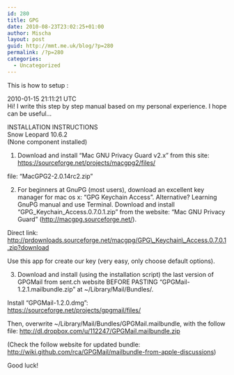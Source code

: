 ```yaml
---
id: 280
title: GPG
date: 2010-08-23T23:02:25+01:00
author: Mischa
layout: post
guid: http://mmt.me.uk/blog/?p=280
permalink: /?p=280
categories:
  - Uncategorized
---
```

This is how to setup :

2010-01-15 21:11:21 UTC  
Hi! I write this step by step manual based on my personal experience. I hope can be useful&#8230;

INSTALLATION INSTRUCTIONS  
Snow Leopard 10.6.2  
(None component installed)

1. Download and install &#8220;Mac GNU Privacy Guard v2.x&#8221; from this site: https://sourceforge.net/projects/macgpg2/files/

file: &#8220;MacGPG2-2.0.14rc2.zip&#8221;

2. For beginners at GnuPG (most users), download an excellent key manager for mac os x: &#8220;GPG Keychain Access&#8221;. Alternative? Learning GnuPG manual and use Terminal. Download and install &#8220;GPG\_Keychain\_Access.0.7.0.1.zip&#8221; from the website: &#8220;Mac GNU Privacy Guard&#8221; (http://macgpg.sourceforge.net/).

Direct link: http://prdownloads.sourceforge.net/macgpg/GPG\_Keychain\_Access.0.7.0.1.zip?download

Use this app for create our key (very easy, only choose default options).

3. Download and install (using the installation script) the last version of GPGMail from sent.ch website BEFORE PASTING &#8220;GPGMail-1.2.1.mailbundle.zip&#8221; at ~/Library/Mail/Bundles/.

Install &#8220;GPGMail-1.2.0.dmg&#8221;:  
https://sourceforge.net/projects/gpgmail/files/

Then, overwrite ~/Library/Mail/Bundles/GPGMail.mailbundle, with the follow file: http://dl.dropbox.com/u/112247/GPGMail.mailbundle.zip

(Check the follow website for updated bundle: http://wiki.github.com/rca/GPGMail/mailbundle-from-apple-discussions)

Good luck!